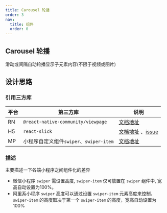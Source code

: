 ```yaml
---
title: Carousel 轮播
order: 3
nav:
  title: 组件
  order: 0
---
```


## Carousel 轮播

滑动或间隔自动轮播显示子元素内容(不限于视频或图片)

## 设计思路

### 引用三方库

| 平台 | 第三方库                                | 说明                                                         |
| ---- | --------------------------------------- | ------------------------------------------------------------ |
| RN   | `@react-native-community/viewpage`      | [文档地址](https://www.npmjs.com/package/@reason-react-native/viewpager) |
| H5   | `react-slick`                           | [文档地址](https://www.npmjs.com/package/react-slick) 、[issue](https://github.com/necolas/react-native-web/issues/1596) |
| MP   | 小程序自定义组件`swiper`、`swiper-item` | [文档地址](https://developers.weixin.qq.com/miniprogram/dev/component/swiper.html) |

### 描述

主要描述一下各端小程序之间组件化的差异

- 微信小程序 `swiper` 需设置高度, `swiper-item` 仅可放置在 `swiper` 组件中, 宽高自动设置为100%。
- 阿里系小程序 `swiper` 高度可以通过设置 `swiper-item` 元素高度来控制，`swiper-item` 的高度取决于第一个 `swiper-item` 的高度，​​宽高自动设置为 100%
